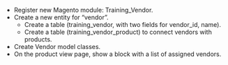 - Register new Magento module: Training_Vendor.
- Create a new entity for “vendor”.
  - Create a table (training_vendor, with two fields for vendor_id, name).
  - Create a table (training_vendor_product) to connect vendors with products.
- Create Vendor model classes.
- On the product view page, show a block with a list of assigned vendors.
